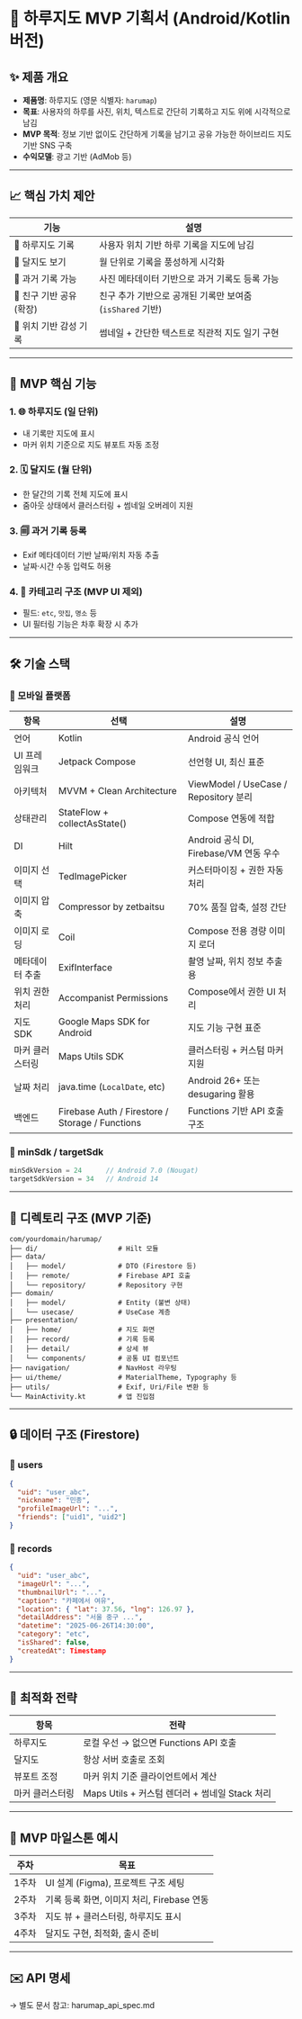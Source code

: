 
# 📅 하루지도 MVP 기획서 (Android/Kotlin 버전)

## ✨ 제품 개요

- **제품명**: 하루지도 (영문 식별자: `harumap`)
- **목표**: 사용자의 하루를 사진, 위치, 텍스트로 간단히 기록하고 지도 위에 시각적으로 남김
- **MVP 목적**: 정보 기반 없이도 간단하게 기록을 남기고 공유 가능한 하이브리드 지도 기반 SNS 구축
- **수익모델**: 광고 기반 (AdMob 등)

---

## 📈 핵심 가치 제안

| 기능               | 설명                                                  |
|------------------|-----------------------------------------------------|
| 🌟 하루지도 기록       | 사용자 위치 기반 하루 기록을 지도에 남김                             |
| 📅 달지도 보기        | 월 단위로 기록을 풍성하게 시각화                                  |
| 🚪 과거 기록 가능      | 사진 메타데이터 기반으로 과거 기록도 등록 가능                          |
| 🤝 친구 기반 공유 (확장) | 친구 추가 기반으로 공개된 기록만 보여줌 (`isShared` 기반)           |
| 📍 위치 기반 감성 기록   | 썸네일 + 간단한 텍스트로 직관적 지도 일기 구현                         |

---

## 🚀 MVP 핵심 기능

### 1. 🌐 하루지도 (일 단위)
- 내 기록만 지도에 표시
- 마커 위치 기준으로 지도 뷰포트 자동 조정

### 2. 🗓️ 달지도 (월 단위)
- 한 달간의 기록 전체 지도에 표시
- 줌아웃 상태에서 클러스터링 + 썸네일 오버레이 지원

### 3. 🗐️ 과거 기록 등록
- Exif 메타데이터 기반 날짜/위치 자동 추출
- 날짜·시간 수동 입력도 허용

### 4. 🔖 카테고리 구조 (MVP UI 제외)
- 필드: `etc`, `맛집`, `명소` 등
- UI 필터링 기능은 차후 확장 시 추가

---

## 🛠️ 기술 스택

### 📱 모바일 플랫폼

| 항목     | 선택                         | 설명 |
|----------|------------------------------|------|
| 언어     | Kotlin                       | Android 공식 언어 |
| UI 프레임워크 | Jetpack Compose               | 선언형 UI, 최신 표준 |
| 아키텍처 | MVVM + Clean Architecture     | ViewModel / UseCase / Repository 분리 |
| 상태관리 | StateFlow + collectAsState() | Compose 연동에 적합 |
| DI       | Hilt                         | Android 공식 DI, Firebase/VM 연동 우수 |
| 이미지 선택 | TedImagePicker                | 커스터마이징 + 권한 자동 처리 |
| 이미지 압축 | Compressor by zetbaitsu        | 70% 품질 압축, 설정 간단 |
| 이미지 로딩 | Coil                         | Compose 전용 경량 이미지 로더 |
| 메타데이터 추출 | ExifInterface                  | 촬영 날짜, 위치 정보 추출용 |
| 위치 권한 처리 | Accompanist Permissions        | Compose에서 권한 UI 처리 |
| 지도 SDK | Google Maps SDK for Android | 지도 기능 구현 표준 |
| 마커 클러스터링 | Maps Utils SDK                 | 클러스터링 + 커스텀 마커 지원 |
| 날짜 처리 | java.time (`LocalDate`, etc) | Android 26+ 또는 desugaring 활용 |
| 백엔드   | Firebase Auth / Firestore / Storage / Functions | Functions 기반 API 호출 구조 |

### 🔧 minSdk / targetSdk

```kotlin
minSdkVersion = 24      // Android 7.0 (Nougat)
targetSdkVersion = 34   // Android 14
```

---

## 🧱 디렉토리 구조 (MVP 기준)

```
com/yourdomain/harumap/
├── di/                    # Hilt 모듈
├── data/
│   ├── model/             # DTO (Firestore 등)
│   ├── remote/            # Firebase API 호출
│   └── repository/        # Repository 구현
├── domain/
│   ├── model/             # Entity (불변 상태)
│   └── usecase/           # UseCase 계층
├── presentation/
│   ├── home/              # 지도 화면
│   ├── record/            # 기록 등록
│   ├── detail/            # 상세 뷰
│   └── components/        # 공통 UI 컴포넌트
├── navigation/            # NavHost 라우팅
├── ui/theme/              # MaterialTheme, Typography 등
├── utils/                 # Exif, Uri/File 변환 등
└── MainActivity.kt        # 앱 진입점
```

---

## 🔒 데이터 구조 (Firestore)

### 📁 users

```json
{
  "uid": "user_abc",
  "nickname": "민종",
  "profileImageUrl": "...",
  "friends": ["uid1", "uid2"]
}
```

### 📁 records

```json
{
  "uid": "user_abc",
  "imageUrl": "...",
  "thumbnailUrl": "...",
  "caption": "카페에서 여유",
  "location": { "lat": 37.56, "lng": 126.97 },
  "detailAddress": "서울 중구 ...",
  "datetime": "2025-06-26T14:30:00",
  "category": "etc",
  "isShared": false,
  "createdAt": Timestamp
}
```

---

## 🧠 최적화 전략

| 항목       | 전략 |
|------------|------|
| 하루지도     | 로컬 우선 → 없으면 Functions API 호출 |
| 달지도      | 항상 서버 호출로 조회 |
| 뷰포트 조정  | 마커 위치 기준 클라이언트에서 계산 |
| 마커 클러스터링 | Maps Utils + 커스텀 렌더러 + 썸네일 Stack 처리 |

---

## 📅 MVP 마일스톤 예시

| 주차  | 목표 |
|-------|------|
| 1주차 | UI 설계 (Figma), 프로젝트 구조 세팅 |
| 2주차 | 기록 등록 화면, 이미지 처리, Firebase 연동 |
| 3주차 | 지도 뷰 + 클러스터링, 하루지도 표시 |
| 4주차 | 달지도 구현, 최적화, 출시 준비 |

---

## ✉️ API 명세

→ 별도 문서 참고: harumap_api_spec.md
